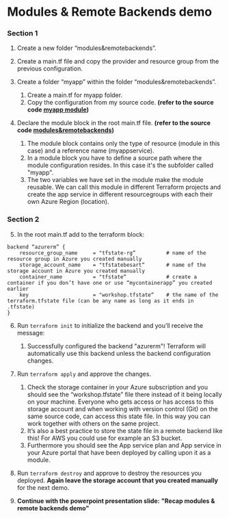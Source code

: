 # Modules & Remote Backends demo

### Section 1
1. Create a new folder “modules&remotebackends”.
2. Create a main.tf file and copy the provider and resource group from the previous configuration.
3. Create a folder “myapp” within the folder “modules&remotebackends”.
   1. Create a main.tf for myapp folder.
   2. Copy the configuration from my source code. **(refer to the source code [myapp module](./myapp/main.tf))**

4. Declare the module block in the root main.tf file. **(refer to the source code [modules&remotebackends](./main.tf))**
   1. The module block contains only the type of resource (module in this case) and a reference name (myappservice).
   2. In a module block you have to define a source path where the module configuration resides. In this case it's the subfolder called "myapp".
   3. The two variables we have set in the module make the module reusable. We can call this module in different Terraform projects and create the app service in different resourcegroups with each their own Azure Region (location).

### Section 2
5. In the root main.tf add to the terraform block:

```
backend “azurerm” {
	resource_group_name  	= "tfstate-rg“ 	        # name of the resource group in Azure you created manually
    storage_account_name 	= "tfstatebesart“	    # name of the storage account in Azure you created manually
    container_name       	= "tfstate“		        # create a container if you don’t have one or use “mycontainerapp” you created earlier
    key                  	= "workshop.tfstate“	# the name of the terraform.tfstate file (can be any name as long as it ends in .tfstate)
} 
```

6. Run ``terraform init`` to initialize the backend and you’ll receive the message:
   1. Successfully configured the backend "azurerm"! Terraform will automatically use this backend unless the backend configuration changes.
   
7. Run ``terraform apply`` and approve the changes.
   1. Check the storage container in your Azure subscription and you should see the “workshop.tfstate” file there instead of it being locally on your machine. Everyone who gets access or has access to this storage account and when working with version control (Git) on the same source code, can access this state file. In this way you can work together with others on the same project.
   2. It’s also a best practice to store the state file in a remote backend like this! For AWS you could use for example an S3 bucket.
   3. Furthermore you should see the App service plan and App service in your Azure portal that have been deployed by calling upon it as a module.

8. Run ``terraform destroy`` and approve to destroy the resources you deployed. **Again leave the storage account that you created manually** for the next demo.
9. **Continue with the powerpoint presentation slide:** **"Recap modules & remote backends demo"**
